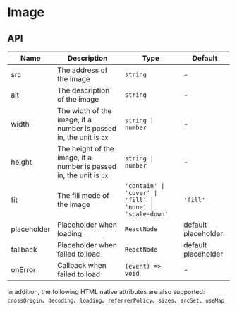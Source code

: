 # Image

<code src="./demos/index.tsx"></code>

## API

| Name        | Description                                                         | Type                                                       | Default             |
| ----------- | ------------------------------------------------------------------- | ---------------------------------------------------------- | ------------------- |
| src         | The address of the image                                            | `string`                                                   | -                   |
| alt         | The description of the image                                        | `string`                                                   | -                   |
| width       | The width of the image, if a number is passed in, the unit is `px`  | `string \| number`                                         | -                   |
| height      | The height of the image, if a number is passed in, the unit is `px` | `string \| number`                                         | -                   |
| fit         | The fill mode of the image                                          | `'contain' \| 'cover' \| 'fill' \| 'none' \| 'scale-down'` | `'fill'`            |
| placeholder | Placeholder when loading                                            | `ReactNode`                                                | default placeholder |
| fallback    | Placeholder when failed to load                                     | `ReactNode`                                                | default placeholder |
| onError     | Callback when failed to load                                        | `(event) => void`                                          | -                   |

In addition, the following HTML native attributes are also supported: `crossOrigin`、`decoding`、`loading`、`referrerPolicy`、`sizes`、`srcSet`、`useMap`
